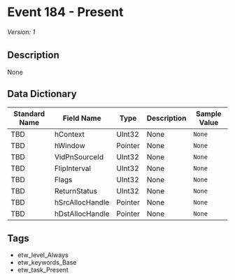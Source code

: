# Event 184 - Present
###### Version: 1

## Description
None

## Data Dictionary
|Standard Name|Field Name|Type|Description|Sample Value|
|---|---|---|---|---|
|TBD|hContext|UInt32|None|`None`|
|TBD|hWindow|Pointer|None|`None`|
|TBD|VidPnSourceId|UInt32|None|`None`|
|TBD|FlipInterval|UInt32|None|`None`|
|TBD|Flags|UInt32|None|`None`|
|TBD|ReturnStatus|UInt32|None|`None`|
|TBD|hSrcAllocHandle|Pointer|None|`None`|
|TBD|hDstAllocHandle|Pointer|None|`None`|

## Tags
* etw_level_Always
* etw_keywords_Base
* etw_task_Present